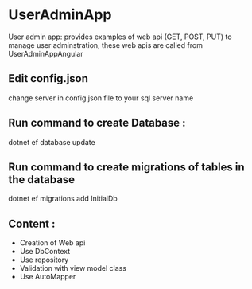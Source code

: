 # UserAdminApp
User admin app: provides examples of web api (GET, POST, PUT) to manage user adminstration, 
these web apis are called from UserAdminAppAngular

## Edit config.json
change server in config.json file to your sql server name

## Run command to create Database :
dotnet ef database update 

## Run command to create migrations of tables in the database
dotnet ef migrations add InitialDb 


## Content :
- Creation of Web api
- Use DbContext
- Use repository
- Validation with view model class
- Use AutoMapper 
